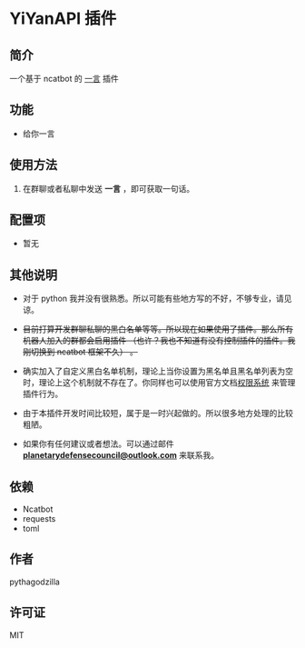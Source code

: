 # YiYanAPI 插件

## 简介

一个基于 ncatbot 的 [一言](https://hitokoto.cn/) 插件

## 功能

- 给你一言

## 使用方法

1. 在群聊或者私聊中发送 **一言** ，即可获取一句话。

## 配置项

- 暂无

## 其他说明

- 对于 python 我并没有很熟悉。所以可能有些地方写的不好，不够专业，请见谅。

- ~~目前打算开发群聊私聊的黑白名单等等。所以现在如果使用了插件。那么所有机器人加入的群都会启用插件
  （也许？我也不知道有没有控制插件的插件。我刚切换到 ncatbot 框架不久） 。~~

- 确实加入了自定义黑白名单机制，理论上当你设置为黑名单且黑名单列表为空时，理论上这个机制就不存在了。你同样也可以使用官方文档[权限系统](https://docs.ncatbot.xyz/guide/permission/)
来管理插件行为。

- 由于本插件开发时间比较短，属于是一时兴起做的。所以很多地方处理的比较粗陋。
- 如果你有任何建议或者想法。可以通过邮件 **planetarydefensecouncil@outlook.com** 来联系我。

## 依赖

- Ncatbot
- requests
- toml

## 作者

pythagodzilla

## 许可证

MIT
